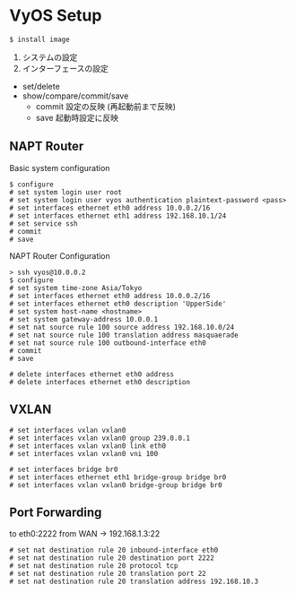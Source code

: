 
# VyOS Setup

```
$ install image
```

1. システムの設定
1. インターフェースの設定

- set/delete
- show/compare/commit/save
	- commit 設定の反映 (再起動前まで反映)
	- save 起動時設定に反映

## NAPT Router

Basic system configuration

```
$ configure
# set system login user root
# set system login user vyos authentication plaintext-password <pass>
# set interfaces ethernet eth0 address 10.0.0.2/16
# set interfaces ethernet eth1 address 192.168.10.1/24
# set service ssh
# commit
# save
```

NAPT Router Configuration

```
> ssh vyos@10.0.0.2
$ configure
# set system time-zone Asia/Tokyo
# set interfaces ethernet eth0 address 10.0.0.2/16
# set interfaces ethernet eth0 description 'UpperSide'
# set system host-name <hostname>
# set system gateway-address 10.0.0.1
# set nat source rule 100 source address 192.168.10.0/24
# set nat source rule 100 translation address masquaerade
# set nat source rule 100 outbound-interface eth0
# commit
# save
```

```
# delete interfaces ethernet eth0 address
# delete interfaces ethernet eth0 description
```

## VXLAN

```
# set interfaces vxlan vxlan0
# set interfaces vxlan vxlan0 group 239.0.0.1
# set interfaces vxlan vxlan0 link eth0
# set interfaces vxlan vxlan0 vni 100

# set interfaces bridge br0
# set interfaces ethernet eth1 bridge-group bridge br0
# set interfaces vxlan vxlan0 bridge-group bridge br0
```

## Port Forwarding

to eth0:2222 from WAN -> 192.168.1.3:22

```
# set nat destination rule 20 inbound-interface eth0
# set nat destination rule 20 destination port 2222
# set nat destination rule 20 protocol tcp
# set nat destination rule 20 translation port 22
# set nat destination rule 20 translation address 192.168.10.3
```


